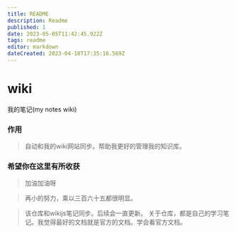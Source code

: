 ```yaml
---
title: README
description: Readme
published: 1
date: 2023-05-05T11:42:45.922Z
tags: readme
editor: markdown
dateCreated: 2023-04-18T17:35:16.569Z
---
```


# wiki
我的笔记(my notes wiki)


### 作用
> 自动和我的wiki网站同步。帮助我更好的管理我的知识库。


### 希望你在这里有所收获
> 加油加油呀

> 再小的努力，乘以三百六十五都很明显。


> 该仓库和wikijs笔记同步。后续会一直更新。
> 关于仓库，都是自己的学习笔记。我觉得最好的文档就是官方的文档。学会看官方文档。

